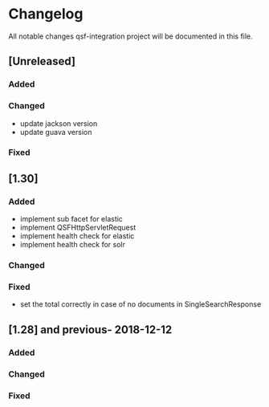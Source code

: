 # Changelog
All notable changes qsf-integration project will be documented in this file.


## [Unreleased]
### Added

### Changed
- update jackson version
- update guava version

### Fixed


## [1.30]
### Added
- implement sub facet for elastic
- implement QSFHttpServletRequest
- implement health check for elastic
- implement health check for solr

### Changed

### Fixed
- set the total correctly in case of no documents in SingleSearchResponse


## [1.28] and previous- 2018-12-12
### Added

### Changed

### Fixed
